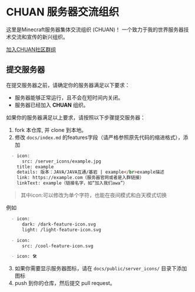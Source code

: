 # CHUAN 服务器交流组织

这里是Minecraft服务器集体交流组织 (CHUAN)！
一个致力于我的世界服务器技术交流和宣传的新兴组织。

[加入CHUAN社区群组](http://qm.qq.com/cgi-bin/qm/qr?_wv=1027&k=_8EgbwVTHXVutDu5D6nmHJZzyT7tkGQa&authKey=L%2Fu%2BWQdODZkzAtv7YqnbnXj5cdnEV9Acjb9Mt0t3ciOUPup2ibbjm8zWIa6ox5nt&noverify=0&group_code=2060768145)

## 提交服务器

在提交服务器之前，请确定你的服务器满足以下要求：

- 服务器能够正常运行，且不会在短时间内关闭。
- 服务器已经加入 **CHUAN** 组织。

如果你的服务器满足以上要求，请按照以下步骤提交服务器：

1. fork 本仓库, 并 clone 到本地。
2. 修改 `docs/index.md` 的features字段（请严格参照原先代码的缩进格式），添加

``` index.md
  - icon:
      src: /server_icons/example.jpg
    title: example
    details: 版本：JAVA/JAVA互通/基岩 | example</br>example描述
    link: https://example.com（服务器官网或者是入群链接）
    linkText: example（链接名字，如“加入我们awa”）
```

>其中icon:可以修改为单个字符，也能在夜间模式和白天模式切换

例如

``` index.md
  - icon:
      dark: /dark-feature-icon.svg
      light: /light-feature-icon.svg
```

``` index.md
  - icon:
      src: /cool-feature-icon.svg
```

``` index.md
  - icon: 🛠️
```

3. 如果你需要显示服务器图标，请在 `docs/public/server_icons/` 目录下添加图标
4. push 到你的仓库，然后提交 pull request。
